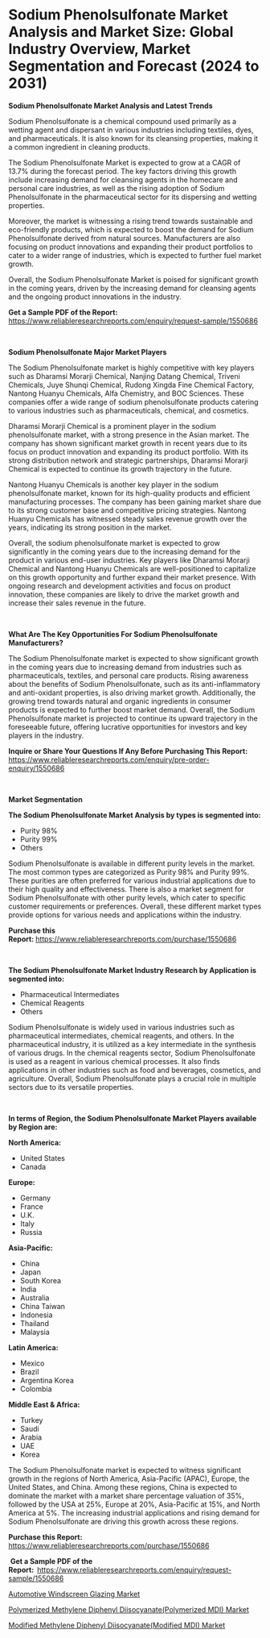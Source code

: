 <p><h1>Sodium Phenolsulfonate Market Analysis and Market Size: Global Industry Overview, Market Segmentation and Forecast (2024 to 2031)</h1></p><p><strong>Sodium Phenolsulfonate Market Analysis and Latest Trends</strong></p>
<p><p>Sodium Phenolsulfonate is a chemical compound used primarily as a wetting agent and dispersant in various industries including textiles, dyes, and pharmaceuticals. It is also known for its cleansing properties, making it a common ingredient in cleaning products.</p><p>The Sodium Phenolsulfonate Market is expected to grow at a CAGR of 13.7% during the forecast period. The key factors driving this growth include increasing demand for cleansing agents in the homecare and personal care industries, as well as the rising adoption of Sodium Phenolsulfonate in the pharmaceutical sector for its dispersing and wetting properties.</p><p>Moreover, the market is witnessing a rising trend towards sustainable and eco-friendly products, which is expected to boost the demand for Sodium Phenolsulfonate derived from natural sources. Manufacturers are also focusing on product innovations and expanding their product portfolios to cater to a wider range of industries, which is expected to further fuel market growth.</p><p>Overall, the Sodium Phenolsulfonate Market is poised for significant growth in the coming years, driven by the increasing demand for cleansing agents and the ongoing product innovations in the industry.</p></p>
<p><strong>Get a Sample PDF of the Report:&nbsp;</strong> <a href="https://www.reliableresearchreports.com/enquiry/request-sample/1550686">https://www.reliableresearchreports.com/enquiry/request-sample/1550686</a></p>
<p>&nbsp;</p>
<p><strong>Sodium Phenolsulfonate Major Market Players</strong></p>
<p><p>The Sodium Phenolsulfonate market is highly competitive with key players such as Dharamsi Morarji Chemical, Nanjing Datang Chemical, Triveni Chemicals, Juye Shunqi Chemical, Rudong Xingda Fine Chemical Factory, Nantong Huanyu Chemicals, Alfa Chemistry, and BOC Sciences. These companies offer a wide range of sodium phenolsulfonate products catering to various industries such as pharmaceuticals, chemical, and cosmetics.</p><p>Dharamsi Morarji Chemical is a prominent player in the sodium phenolsulfonate market, with a strong presence in the Asian market. The company has shown significant market growth in recent years due to its focus on product innovation and expanding its product portfolio. With its strong distribution network and strategic partnerships, Dharamsi Morarji Chemical is expected to continue its growth trajectory in the future.</p><p>Nantong Huanyu Chemicals is another key player in the sodium phenolsulfonate market, known for its high-quality products and efficient manufacturing processes. The company has been gaining market share due to its strong customer base and competitive pricing strategies. Nantong Huanyu Chemicals has witnessed steady sales revenue growth over the years, indicating its strong position in the market.</p><p>Overall, the sodium phenolsulfonate market is expected to grow significantly in the coming years due to the increasing demand for the product in various end-user industries. Key players like Dharamsi Morarji Chemical and Nantong Huanyu Chemicals are well-positioned to capitalize on this growth opportunity and further expand their market presence. With ongoing research and development activities and focus on product innovation, these companies are likely to drive the market growth and increase their sales revenue in the future.</p></p>
<p>&nbsp;</p>
<p><strong>What Are The Key Opportunities For Sodium Phenolsulfonate Manufacturers?</strong></p>
<p><p>The Sodium Phenolsulfonate market is expected to show significant growth in the coming years due to increasing demand from industries such as pharmaceuticals, textiles, and personal care products. Rising awareness about the benefits of Sodium Phenolsulfonate, such as its anti-inflammatory and anti-oxidant properties, is also driving market growth. Additionally, the growing trend towards natural and organic ingredients in consumer products is expected to further boost market demand. Overall, the Sodium Phenolsulfonate market is projected to continue its upward trajectory in the foreseeable future, offering lucrative opportunities for investors and key players in the industry.</p></p>
<p><strong>Inquire or Share Your Questions If Any Before Purchasing This Report:</strong> <a href="https://www.reliableresearchreports.com/enquiry/pre-order-enquiry/1550686">https://www.reliableresearchreports.com/enquiry/pre-order-enquiry/1550686</a></p>
<p>&nbsp;</p>
<p><strong>Market Segmentation</strong></p>
<p><strong>The Sodium Phenolsulfonate Market Analysis by types is segmented into:</strong></p>
<p><ul><li>Purity 98%</li><li>Purity 99%</li><li>Others</li></ul></p>
<p><p>Sodium Phenolsulfonate is available in different purity levels in the market. The most common types are categorized as Purity 98% and Purity 99%. These purities are often preferred for various industrial applications due to their high quality and effectiveness. There is also a market segment for Sodium Phenolsulfonate with other purity levels, which cater to specific customer requirements or preferences. Overall, these different market types provide options for various needs and applications within the industry.</p></p>
<p><strong>Purchase this Report:&nbsp;</strong><a href="https://www.reliableresearchreports.com/purchase/1550686">https://www.reliableresearchreports.com/purchase/1550686</a></p>
<p>&nbsp;</p>
<p><strong>The Sodium Phenolsulfonate Market Industry Research by Application is segmented into:</strong></p>
<p><ul><li>Pharmaceutical Intermediates</li><li>Chemical Reagents</li><li>Others</li></ul></p>
<p><p>Sodium Phenolsulfonate is widely used in various industries such as pharmaceutical intermediates, chemical reagents, and others. In the pharmaceutical industry, it is utilized as a key intermediate in the synthesis of various drugs. In the chemical reagents sector, Sodium Phenolsulfonate is used as a reagent in various chemical processes. It also finds applications in other industries such as food and beverages, cosmetics, and agriculture. Overall, Sodium Phenolsulfonate plays a crucial role in multiple sectors due to its versatile properties.</p></p>
<p>&nbsp;</p>
<p><strong>In terms of Region, the Sodium Phenolsulfonate Market Players available by Region are:</strong></p>
<p>
    <p> <strong> North America: </strong>
        <ul>
            <li>United States</li>
            <li>Canada</li>
        </ul>
        </p> 
    <p> <strong> Europe: </strong>
        <ul>
            <li>Germany</li>
            <li>France</li>
            <li>U.K.</li>
            <li>Italy</li>
            <li>Russia</li>
        </ul>
        </p> 
    <p> <strong> Asia-Pacific: </strong>
        <ul>
            <li>China</li>
            <li>Japan</li>
            <li>South Korea</li>
            <li>India</li>
            <li>Australia</li>
            <li>China Taiwan</li>
            <li>Indonesia</li>
            <li>Thailand</li>
            <li>Malaysia</li>
        </ul>
        </p> 
    <p> <strong> Latin America: </strong>
        <ul>
            <li>Mexico</li>
            <li>Brazil</li>
            <li>Argentina Korea</li>
            <li>Colombia</li>
        </ul>
        </p> 
    <p> <strong> Middle East & Africa: </strong>
        <ul>
            <li>Turkey</li>
            <li>Saudi</li>
            <li>Arabia</li>
            <li>UAE</li>
            <li>Korea</li>
        </ul>
    </p>
    </p>
<p><p>The Sodium Phenolsulfonate market is expected to witness significant growth in the regions of North America, Asia-Pacific (APAC), Europe, the United States, and China. Among these regions, China is expected to dominate the market with a market share percentage valuation of 35%, followed by the USA at 25%, Europe at 20%, Asia-Pacific at 15%, and North America at 5%. The increasing industrial applications and rising demand for Sodium Phenolsulfonate are driving this growth across these regions.</p></p>
<p><strong>Purchase this Report: </strong><a href="https://www.reliableresearchreports.com/purchase/1550686">https://www.reliableresearchreports.com/purchase/1550686</a></p>
<p>&nbsp;<strong>Get a Sample PDF of the Report:&nbsp;&nbsp;</strong><a href="https://www.reliableresearchreports.com/enquiry/request-sample/1550686">https://www.reliableresearchreports.com/enquiry/request-sample/1550686</a></p>
<p><strong></strong></p>
<p><p><a href="https://view.publitas.com/reportprime-1/automotive-windscreen-glazing-market-analysis-and-market-size-global-industry-overview-market-segmentation-and-forecast-2023-to-2030/">Automotive Windscreen Glazing Market</a></p><p><a href="https://view.publitas.com/reportprime-1/polymerized-methylene-diphenyl-diisocyanate-polymerized-mdi-market-provides-a-comprehensive-analysis-including-a-macro-overview-of-the-market-as-well-as-micro-details-such-as-market-size-and-competitive-landscape/">Polymerized Methylene Diphenyl Diisocyanate(Polymerized MDI) Market</a></p><p><a href="https://view.publitas.com/reportprime-1/modified-methylene-diphenyl-diisocyanate-modified-mdi-market-size-evaluating-its-market-trends-growth-and-projections-2023-2030/">Modified Methylene Diphenyl Diisocyanate(Modified MDI) Market</a></p></p>